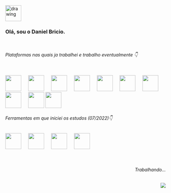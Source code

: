 <img src="https://img.icons8.com/color/48/000000/hal-9000.png" alt="drawing" width="50"/>

### Olá, sou o Daniel Bricio. 





<div style="display: inline_block"><br>

<h6> Plataformas nas quais ja trabalhei e trabalho eventualmente 👇 <br><br></h6>
 <img src="https://cdn-icons-png.flaticon.com/512/2288/2288010.png" width="50" height="50" />
 &emsp;

 <img src="https://cdn.jsdelivr.net/gh/devicons/devicon/icons/c/c-original.svg" width="50" height="50"/>
 &emsp;

 <img src="https://img.icons8.com/color/96/davinci-resolve.png" width="50" height="50"/> 
 &emsp;

 <img src="https://upload.wikimedia.org/wikipedia/commons/a/af/Adobe_Photoshop_CC_icon.svg" width="50" height="50"/> 
 &emsp;
 
 <img src="https://upload.wikimedia.org/wikipedia/commons/9/9a/Visual_Studio_Code_1.35_icon.svg" width="50" height="50"/> 
 &emsp;
 
 <img src="https://upload.wikimedia.org/wikipedia/commons/9/9e/UbuntuCoF.svg" width="50" height="50"/>
 &emsp;

 <img src="https://i.redd.it/ne6ukkej06t71.png" width="50" height="50"/>
 &emsp;

<img src="https://www.mysql.com/common/logos/logo-mysql-170x115.png" width="50" height="50"/>
 &emsp;
 
<img src="https://cdn.jsdelivr.net/gh/devicons/devicon/icons/java/java-original.svg" width="50" height="50" />

<img src="https://cdn.jsdelivr.net/gh/devicons/devicon/icons/figma/figma-original.svg" width="50" height="50" />


  
</div>

<div style="display: inline_block" >
<h6> Ferramentas em que iniciei os estudos (07/2022)👇</h6>

<img src="https://cdn.jsdelivr.net/gh/devicons/devicon/icons/javascript/javascript-original.svg" width="50" height="50" />
&emsp;

<img src="https://cdn.jsdelivr.net/gh/devicons/devicon/icons/css3/css3-original.svg" width="50" height="50"/>
&emsp;

<img src="https://cdn.jsdelivr.net/gh/devicons/devicon/icons/html5/html5-original.svg" width="50" height="50" />
&emsp;

<img src="https://cdn.jsdelivr.net/gh/devicons/devicon/icons/git/git-original.svg" width="50" height="50" />
&emsp;

</div>

<br>
<br>
<h6 align="right" > Trabalhando...</h6>
<img align="right" src="https://upload.wikimedia.org/wikipedia/commons/7/70/ProgressBar.gif" />


